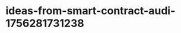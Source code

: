 # ideas-from-smart-contract-audi-1756281731238
```json [ { "title": "AI-Powered Vulnerability Scanner for Smart Contracts", "description": "أداة تستخدم الذكاء الاصطناعي لتحليل العقود الذكية واكتشاف الثغرات الأمنية بشكل تلقائي.", "mvp_plan": "تطوير نموذج أولي يقوم بتحميل عقد ذكي، ثم يستخدم خوارزميات التعلم الآلي لتحليل الكود واكتشاف الثغرات الشائعة. يمكن استخدام مكتبات مثل OpenZeppelin لتحليل...
